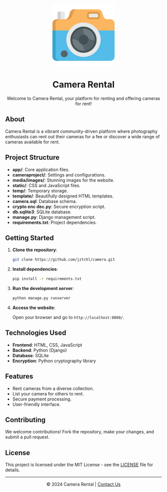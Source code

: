 

<p align="center">
  <img src="/static/assets/images/camera.png" alt="Camera Rental Logo" width="200">
</p>

<h1 align="center">Camera Rental</h1>

<p align="center">
  Welcome to Camera Rental, your platform for renting and offering cameras for rent!
</p>



## About

Camera Rental is a vibrant community-driven platform where photography enthusiasts can rent out their cameras for a fee or discover a wide range of cameras available for rent.

## Project Structure

- **app/**: Core application files.
- **cameraproject/**: Settings and configurations.
- **media/images/**: Stunning images for the website.
- **static/**: CSS and JavaScript files.
- **temp/**: Temporary storage.
- **template/**: Beautifully designed HTML templates.
- **camera.sql**: Database schema.
- **crypto enc dec.py**: Secure encryption script.
- **db.sqlite3**: SQLite database.
- **manage.py**: Django management script.
- **requirements.txt**: Project dependencies.

## Getting Started

1. **Clone the repository**:

   ```bash
   git clone https://github.com/jztchl/camera.git
   ```

2. **Install dependencies**:

   ```bash
   pip install -r requirements.txt
   ```

3. **Run the development server**:

   ```bash
   python manage.py runserver
   ```

4. **Access the website**:

   Open your browser and go to `http://localhost:8000/`.

## Technologies Used

- **Frontend**: HTML, CSS, JavaScript
- **Backend**: Python (Django)
- **Database**: SQLite
- **Encryption**: Python cryptography library

## Features

- Rent cameras from a diverse collection.
- List your camera for others to rent.
- Secure payment processing.
- User-friendly interface.

## Contributing

We welcome contributions! Fork the repository, make your changes, and submit a pull request.

## License

This project is licensed under the MIT License - see the [LICENSE](LICENSE) file for details.

---

<p align="center">
  &copy; 2024 Camera Rental | <a href="https://your-website.com/contact">Contact Us</a>
</p>
